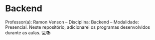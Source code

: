 # Backend
Professor(a): Ramon Venson – Disciplina: Backend  – Modalidade: Presencial. Neste repositório, adicionarei os programas desenvolvidos durante as aulas. 💻📚
